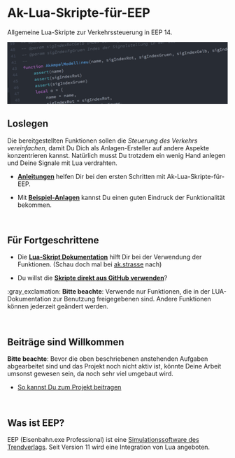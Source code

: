 
# Ak-Lua-Skripte-für-EEP

Allgemeine Lua-Skripte zur Verkehrssteuerung in EEP 14.

![SourceCode](assets/headers/SourceCode.png)

## Loslegen

Die bereitgestellten Funktionen sollen die _Steuerung des Verkehrs vereinfachen_, damit Du Dich als Anlagen-Ersteller auf andere Aspekte konzentrieren kannst.
Natürlich musst Du trotzdem ein wenig Hand anlegen und Deine Signale mit Lua verdrahten.

* __[Anleitungen](Anleitungen/README.md)__ helfen Dir bei den ersten Schritten mit Ak-Lua-Skripte-für-EEP.

* Mit __[Beispiel-Anlagen](Resourcen/Anlagen/README.md)__ kannst Du einen guten Eindruck der Funktionalität bekommen.

<br>

## Für Fortgeschrittene

* Die __[Lua-Skript Dokumentation](LUA/ak/README.md)__ hilft Dir bei der Verwendung der Funktionen. (Schau doch mal bei [ak.strasse](LUA/ak/strasse) nach)

* Du willst die __[Skripte direkt aus GitHub verwenden](doc/GITHUB_NUTZEN.md)__?

:gray_exclamation: __Bitte beachte__: Verwende nur Funktionen, die in der LUA-Dokumentation zur Benutzung freigegebenen sind. Andere Funktionen können jederzeit geändert werden.

<br>

## Beiträge sind Willkommen
__Bitte beachte__: Bevor die oben beschriebenen anstehenden Aufgaben abgearbeitet sind und das Projekt noch nicht aktiv ist, könnte Deine Arbeit umsonst gewesen sein, da noch sehr viel umgebaut wird.

* [So kannst Du zum Projekt beitragen](doc/CONTRIBUTING.md)

<br>

## Was ist EEP?

EEP (Eisenbahn.exe Professional) ist eine [Simulationssoftware des Trendverlags](https://trendverlag.com/was-ist-eep-eisenbahn-exe.html). Seit Version 11 wird eine Integration von Lua angeboten.
